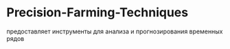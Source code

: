 # Precision-Farming-Techniques
предоставляет инструменты для анализа и прогнозирования временных рядов
